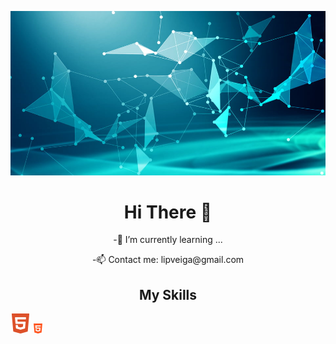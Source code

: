 ![Cover](https://github.com/LipDesigns/LipDesigns/blob/main/img/285823f61c7ed73.jpg)

<h1 align=center>Hi There 👋</h1>

<p align=center>-🌱 I’m currently learning ... </p>

<p align=center>-📫 Contact me: lipveiga@gmail.com </p>

<h2 align=center>My Skills</h2>

<div dipslay=flex, flex-direction=column>
        <img src="img/html5.png">
        <img src="https://github.com/LipDesigns/LipDesigns/blob/main/img/html-5.png">
</div>
